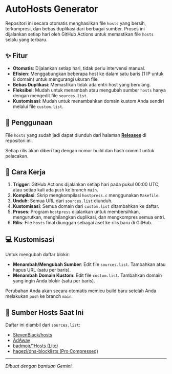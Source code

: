 # AutoHosts Generator

Repositori ini secara otomatis menghasilkan file `hosts` yang bersih, terkompresi, dan bebas duplikasi dari berbagai sumber. Proses ini dijalankan setiap hari oleh GitHub Actions untuk memastikan file `hosts` selalu yang terbaru.

## ✨ Fitur

- **Otomatis**: Dijalankan setiap hari, tidak perlu intervensi manual.
- **Efisien**: Menggabungkan beberapa host ke dalam satu baris (1 IP untuk 8 domain) untuk mengurangi ukuran file.
- **Bebas Duplikasi**: Memastikan tidak ada entri host yang berulang.
- **Fleksibel**: Mudah untuk menambah atau mengubah sumber `hosts` hanya dengan mengedit file `sources.list`.
- **Kustomisasi**: Mudah untuk menambahkan domain kustom Anda sendiri melalui file `custom.list`.

## 🚀 Penggunaan

File `hosts` yang sudah jadi dapat diunduh dari halaman **[Releases](https://github.com/eikarna/autohosts/releases)** di repositori ini.

Setiap rilis akan diberi tag dengan nomor build dan hash commit untuk pelacakan.

## 🔧 Cara Kerja

1.  **Trigger**: GitHub Actions dijalankan setiap hari pada pukul 00:00 UTC, atau setiap kali ada `push` ke branch `main`.
2.  **Kompilasi**: Skrip mengkompilasi `hostpress.c` menggunakan `Makefile`.
3.  **Unduh**: Semua URL dari `sources.list` diunduh.
4.  **Kustomisasi**: Semua domain dari `custom.list` ditambahkan ke daftar.
5.  **Proses**: Program `hostpress` dijalankan untuk membersihkan, mengurutkan, menghilangkan duplikasi, dan mengkompres semua entri.
6.  **Rilis**: File `hosts` final diunggah sebagai aset ke rilis baru di GitHub.

## 💻 Kustomisasi

Untuk mengubah daftar blokir:

-   **Menambah/Mengubah Sumber**: Edit file `sources.list`. Tambahkan atau hapus URL (satu per baris).
-   **Menambah Domain Kustom**: Edit file `custom.list`. Tambahkan domain yang ingin Anda blokir (satu per baris).

Perubahan Anda akan secara otomatis memicu build baru setelah Anda melakukan `push` ke branch `main`.

## 📜 Sumber Hosts Saat Ini

Daftar ini diambil dari `sources.list`:
- [StevenBlack/hosts](https://raw.githubusercontent.com/StevenBlack/hosts/master/alternates/fakenews-gambling/hosts)
- [AdAway](https://adaway.org/hosts.txt)
- [badmojr/1Hosts (Lite)](https://raw.githubusercontent.com/badmojr/1Hosts/master/Lite/hosts.txt)
- [hagezi/dns-blocklists (Pro Compressed)](https://raw.githubusercontent.com/hagezi/dns-blocklists/main/hosts/pro-compressed.txt)

---
*Dibuat dengan bantuan Gemini.*
